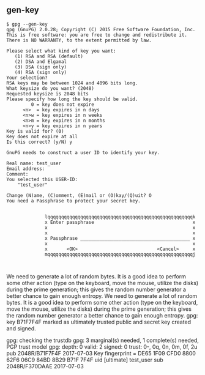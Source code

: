 
## gen-key
```
$ gpg --gen-key
gpg (GnuPG) 2.0.28; Copyright (C) 2015 Free Software Foundation, Inc.
This is free software: you are free to change and redistribute it.
There is NO WARRANTY, to the extent permitted by law.

Please select what kind of key you want:
   (1) RSA and RSA (default)
   (2) DSA and Elgamal
   (3) DSA (sign only)
   (4) RSA (sign only)
Your selection?
RSA keys may be between 1024 and 4096 bits long.
What keysize do you want? (2048)
Requested keysize is 2048 bits
Please specify how long the key should be valid.
         0 = key does not expire
      <n>  = key expires in n days
      <n>w = key expires in n weeks
      <n>m = key expires in n months
      <n>y = key expires in n years
Key is valid for? (0)
Key does not expire at all
Is this correct? (y/N) y

GnuPG needs to construct a user ID to identify your key.

Real name: test_user
Email address:
Comment:
You selected this USER-ID:
    "test_user"

Change (N)ame, (C)omment, (E)mail or (O)kay/(Q)uit? O
You need a Passphrase to protect your secret key.
```
```
```

                  lqqqqqqqqqqqqqqqqqqqqqqqqqqqqqqqqqqqqqqqqqqqqqqqqqqqqqk
                  x Enter passphrase                                    x
                  x                                                     x
                  x                                                     x
                  x Passphrase ________________________________________ x
                  x                                                     x
                  x       <OK>                             <Cancel>     x
                  mqqqqqqqqqqqqqqqqqqqqqqqqqqqqqqqqqqqqqqqqqqqqqqqqqqqqqj


```


```
We need to generate a lot of random bytes. It is a good idea to perform
some other action (type on the keyboard, move the mouse, utilize the
disks) during the prime generation; this gives the random number
generator a better chance to gain enough entropy.
We need to generate a lot of random bytes. It is a good idea to perform
some other action (type on the keyboard, move the mouse, utilize the
disks) during the prime generation; this gives the random number
generator a better chance to gain enough entropy.
gpg: key B71F7F4F marked as ultimately trusted
public and secret key created and signed.

gpg: checking the trustdb
gpg: 3 marginal(s) needed, 1 complete(s) needed, PGP trust model
gpg: depth: 0  valid:   2  signed:   0  trust: 0-, 0q, 0n, 0m, 0f, 2u
pub   2048R/B71F7F4F 2017-07-03
      Key fingerprint = DE65 1F09 CFD0 8800 62F6  06C9 84BD 8B29 B71F 7F4F
uid       [ultimate] test_user
sub   2048R/F370DAAE 2017-07-03

```
